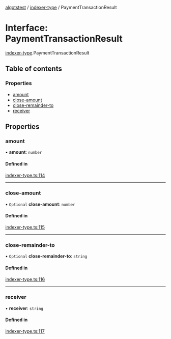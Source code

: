 [algotstest](../README.md) / [indexer-type](../modules/indexer_type.md) / PaymentTransactionResult

# Interface: PaymentTransactionResult

[indexer-type](../modules/indexer_type.md).PaymentTransactionResult

## Table of contents

### Properties

- [amount](indexer_type.PaymentTransactionResult.md#amount)
- [close-amount](indexer_type.PaymentTransactionResult.md#close-amount)
- [close-remainder-to](indexer_type.PaymentTransactionResult.md#close-remainder-to)
- [receiver](indexer_type.PaymentTransactionResult.md#receiver)

## Properties

### amount

• **amount**: `number`

#### Defined in

[indexer-type.ts:114](https://github.com/algorandfoundation/algokit-utils-ts/blob/b75e3eb/src/indexer-type.ts#L114)

___

### close-amount

• `Optional` **close-amount**: `number`

#### Defined in

[indexer-type.ts:115](https://github.com/algorandfoundation/algokit-utils-ts/blob/b75e3eb/src/indexer-type.ts#L115)

___

### close-remainder-to

• `Optional` **close-remainder-to**: `string`

#### Defined in

[indexer-type.ts:116](https://github.com/algorandfoundation/algokit-utils-ts/blob/b75e3eb/src/indexer-type.ts#L116)

___

### receiver

• **receiver**: `string`

#### Defined in

[indexer-type.ts:117](https://github.com/algorandfoundation/algokit-utils-ts/blob/b75e3eb/src/indexer-type.ts#L117)
